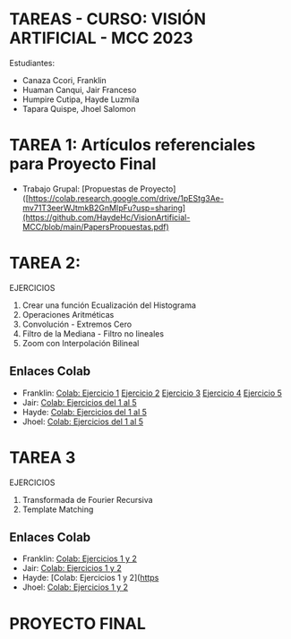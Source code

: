 # TAREAS - CURSO: VISIÓN ARTIFICIAL - MCC 2023

Estudiantes:
- Canaza Ccori, Franklin
- Huaman Canqui, Jair Franceso
- Humpire Cutipa, Hayde Luzmila
- Tapara Quispe, Jhoel Salomon

# TAREA 1: Artículos referenciales para Proyecto Final
- Trabajo Grupal: [Propuestas de Proyecto]([https://colab.research.google.com/drive/1pEStg3Ae-mv71T3eerWJtmkB2GnMIpFu?usp=sharing](https://github.com/HaydeHc/VisionArtificial-MCC/blob/main/PapersPropuestas.pdf)

# TAREA 2: 
EJERCICIOS
1. Crear una función Ecualización del Histograma
2. Operaciones Aritméticas
3. Convolución - Extremos Cero
4. Filtro de la Mediana - Filtro no lineales
5. Zoom con Interpolación Bilineal

## Enlaces Colab
- Franklin: [Colab: Ejercicio 1](https://colab.research.google.com/drive/14jVs66l8pIyEGVCneR_FnF2qiJRUK-tW?usp=sharing) [Ejercicio 2](https://colab.research.google.com/drive/1k1evaHf32x4EOyyzcmQqGbiRUHRL0CJo?usp=sharing) [Ejercicio 3](https://colab.research.google.com/drive/1a-7AAxqnIM0raRfQ13MgmS-9sHaHaOwA?usp=sharing) [Ejercicio 4](https://colab.research.google.com/drive/1XlFMZFaKhuou_G0H6ONkAfblyc8WkZy6?usp=sharing) [Ejercicio 5](https://colab.research.google.com/drive/14jVs66l8pIyEGVCneR_FnF2qiJRUK-tW?usp=sharing)
- Jair: [Colab: Ejercicios del 1 al 5](https://colab.research.google.com/drive/1pEStg3Ae-mv71T3eerWJtmkB2GnMIpFu?usp=sharing)
- Hayde: [Colab: Ejercicios del 1 al 5](https://colab.research.google.com/drive/13gSSih-18NeatCpO6CRF3tdleCGuB1KH?usp=sharing)
- Jhoel: [Colab: Ejercicios del 1 al 5](https://github.com/HaydeHc/VisionArtificial-MCC/blob/main/Tarea1/Jhoel/VisionArtificialTarea1-1.ipynb)

# TAREA 3
EJERCICIOS
1. Transformada de Fourier Recursiva
2. Template Matching

## Enlaces Colab
- Franklin: [Colab: Ejercicios 1 y 2](https)
- Jair: [Colab: Ejercicios 1 y 2](https)
- Hayde: [Colab: Ejercicios 1 y 2]([https](https://colab.research.google.com/drive/1uwWBP3eqFfc4kUls8ASIHblzzG2AzH5p?usp=sharing)
- Jhoel: [Colab: Ejercicios 1 y 2](https)

# PROYECTO FINAL

